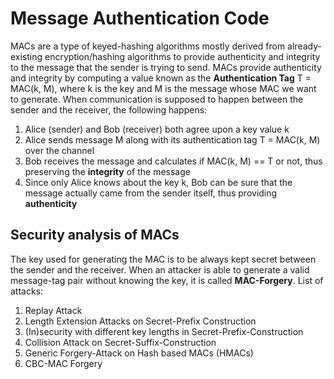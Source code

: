 # Message Authentication Code

MACs are a type of keyed-hashing algorithms mostly derived from already-existing encryption/hashing algorithms to provide authenticity and integrity to the message that the sender is trying to send. MACs provide authenticity and integrity by computing a value known as the **Authentication Tag** T = MAC(k, M), where k is the key and M is the message whose MAC we want to generate. When communication is supposed to happen between the sender and the receiver, the following happens:
1. Alice (sender) and Bob (receiver) both agree upon a key value k
2. Alice sends message M along with its authentication tag T = MAC(k, M) over the channel
3. Bob receives the message and calculates if MAC(k, M) == T or not, thus preserving the **integrity** of the message
4. Since only Alice knows about the key k, Bob can be sure that the message actually came from the sender itself, thus providing **authenticity**    
   
   

## Security analysis of MACs
The key used for generating the MAC is to be always kept secret between the sender and the receiver. When an attacker is able to generate a valid message-tag pair without knowing the key, it is called **MAC-Forgery**. List of attacks:
1. Replay Attack
2. Length Extension Attacks on Secret-Prefix Construction
3. (In)security with different key lengths in Secret-Prefix-Construction
4. Collision Attack on Secret-Suffix-Construction
5. Generic Forgery-Attack on Hash based MACs (HMACs)
6. CBC-MAC Forgery
  

